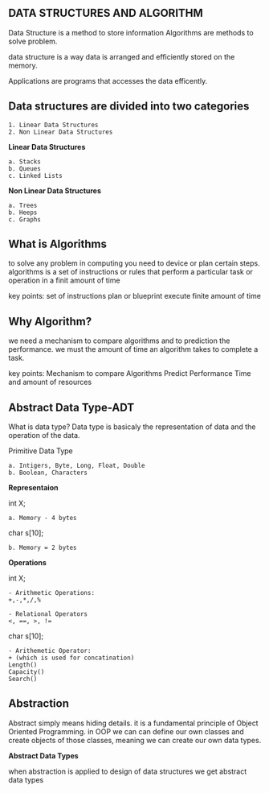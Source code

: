 ## DATA STRUCTURES AND ALGORITHM

Data Structure is a method to store information
Algorithms are methods to solve problem.

data structure is a way data is arranged and efficiently stored on the memory.

Applications are programs that accesses the data efficently.



## Data structures are divided into two categories

    1. Linear Data Structures
    2. Non Linear Data Structures

**Linear Data Structures**

    a. Stacks
    b. Queues
    c. Linked Lists

**Non Linear Data Structures**

    a. Trees
    b. Heeps
    c. Graphs



## What is Algorithms

to solve any problem in computing you need to device or plan certain steps. algorithms is a set of instructions or rules that perform a particular task or operation in a finit amount of time

key points:
    set of instructions
    plan or blueprint
    execute finite amount of time


## Why Algorithm?

we need a mechanism to compare algorithms and to prediction the performance. we must the amount of time an algorithm takes to complete a task.

key points:
    Mechanism to compare Algorithms
    Predict Performance
    Time and amount of resources


## Abstract Data Type-ADT

What is data type?
Data type is basicaly the representation of data and the operation of the data.

Primitive Data Type 

    a. Intigers, Byte, Long, Float, Double
    b. Boolean, Characters

**Representaion**

int X;

    a. Memory - 4 bytes


char s[10];

    b. Memory = 2 bytes

**Operations**

int X;

    - Arithmetic Operations:
    +,-,*,/,%

    - Relational Operators
    <, ==, >, !=


char s[10];

    - Arithemetic Operator:
    + (which is used for concatination)
    Length()
    Capacity()
    Search()


## Abstraction

Abstract simply means hiding details.
it is a fundamental principle of Object Oriented Programming. in OOP we can can define our own classes and create objects of those classes, meaning we can create our own data types.

**Abstract Data Types**

when abstraction is applied to design of data structures we get abstract data types